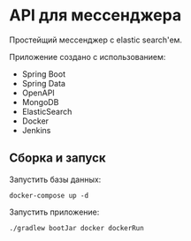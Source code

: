 # API для мессенджера

Простейщий мессенджер с elastic search'ем.

Приложение создано с использованием:

* Spring Boot
* Spring Data
* OpenAPI
* MongoDB
* ElasticSearch
* Docker
* Jenkins

## Сборка и запуск

Запустить базы данных:

```
docker-compose up -d
```

Запустить приложение:

```
./gradlew bootJar docker dockerRun
```

